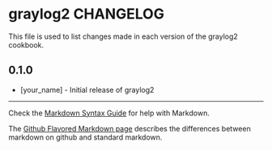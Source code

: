 graylog2 CHANGELOG
==================

This file is used to list changes made in each version of the graylog2 cookbook.

0.1.0
-----
- [your_name] - Initial release of graylog2

- - -
Check the [Markdown Syntax Guide](http://daringfireball.net/projects/markdown/syntax) for help with Markdown.

The [Github Flavored Markdown page](http://github.github.com/github-flavored-markdown/) describes the differences between markdown on github and standard markdown.
